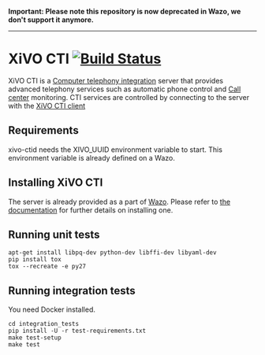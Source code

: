__Important: Please note this repository is now deprecated in Wazo, we don't support it anymore.__

---------------------------------

XiVO CTI [![Build Status](https://jenkins.wazo.community/buildStatus/icon?job=xivo-ctid)](https://jenkins.wazo.community/job/xivo-ctid)
========

XiVO CTI is a [Computer telephony integration](http://en.wikipedia.org/Computer_telephony_integration) server
that provides advanced telephony services such as automatic phone control and
[Call center](http://en.wikipedia.org/wiki/Call_center) monitoring. CTI services are controlled by connecting to
the server with the [XiVO CTI client](https://github.com/wazo-pbx/xivo-client-qt)

Requirements
------------

xivo-ctid needs the XIVO_UUID environment variable to start. This environment
variable is already defined on a Wazo.

Installing XiVO CTI
-------------------

The server is already provided as a part of [Wazo](http://documentation.wazo.community).
Please refer to [the documentation](http://documentation.wazo.community/en/stable/installation/installsystem.html) for
further details on installing one.

Running unit tests
------------------

```
apt-get install libpq-dev python-dev libffi-dev libyaml-dev
pip install tox
tox --recreate -e py27
```


Running integration tests
-------------------------

You need Docker installed.

```
cd integration_tests
pip install -U -r test-requirements.txt
make test-setup
make test
```
